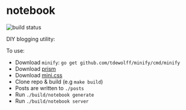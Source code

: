 # notebook

![build status](https://travis-ci.org/exklamationmark/notebook.svg?branch=master)

DIY blogging utility:

To use:

- Download `minify`: `go get github.com/tdewolff/minify/cmd/minify`
- Download [prism](https://prismjs.com/download.html#themes=prism-okaidia&languages=markup+clike+ada+c+asciidoc+asm6502+bash+cpp+clojure+ruby+d+dart+diff+docker+erlang+go+graphql+http+hpkp+java+json+julia+latex+markdown+lisp+lua+nginx+ocaml+pascal+perl+sql+protobuf+python+q+r+rust+scheme+smalltalk+yaml&plugins=line-numbers+command-line)
- Download [mini.css](https://github.com/Chalarangelo/mini.css/releases)
- Clone repo & build (e.g `make build`)
- Posts are written to `./posts`
- Run `./build/notebook generate`
- Run `./build/notebook server`
